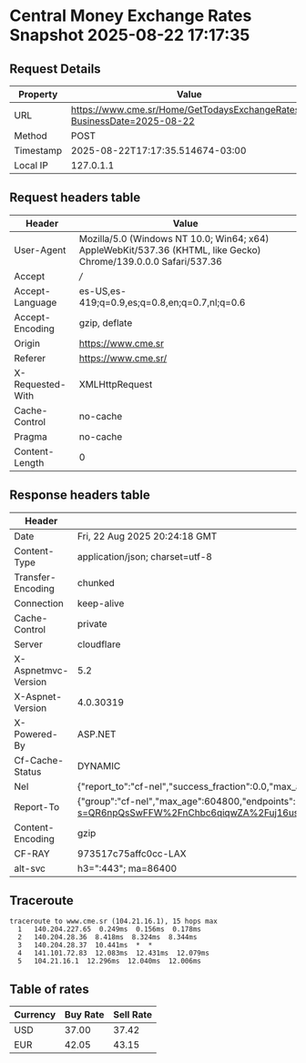 # Central Money Exchange Rates Snapshot 2025-08-22 17:17:35
## Request Details

| Property | Value |
|----------|-------|
| URL | https://www.cme.sr/Home/GetTodaysExchangeRates/?BusinessDate=2025-08-22 |
| Method | POST |
| Timestamp | 2025-08-22T17:17:35.514674-03:00 |
| Local IP | 127.0.1.1 |
    
## Request headers table

| Header | Value |
|--------|-------|
| User-Agent | Mozilla/5.0 (Windows NT 10.0; Win64; x64) AppleWebKit/537.36 (KHTML, like Gecko) Chrome/139.0.0.0 Safari/537.36 |
| Accept | */* |
| Accept-Language | es-US,es-419;q=0.9,es;q=0.8,en;q=0.7,nl;q=0.6 |
| Accept-Encoding | gzip, deflate |
| Origin | https://www.cme.sr |
| Referer | https://www.cme.sr/ |
| X-Requested-With | XMLHttpRequest |
| Cache-Control | no-cache |
| Pragma | no-cache |
| Content-Length | 0 |

    
## Response headers table
| Header | Value |
|--------|-------|
| Date | Fri, 22 Aug 2025 20:24:18 GMT |
| Content-Type | application/json; charset=utf-8 |
| Transfer-Encoding | chunked |
| Connection | keep-alive |
| Cache-Control | private |
| Server | cloudflare |
| X-Aspnetmvc-Version | 5.2 |
| X-Aspnet-Version | 4.0.30319 |
| X-Powered-By | ASP.NET |
| Cf-Cache-Status | DYNAMIC |
| Nel | {"report_to":"cf-nel","success_fraction":0.0,"max_age":604800} |
| Report-To | {"group":"cf-nel","max_age":604800,"endpoints":[{"url":"https://a.nel.cloudflare.com/report/v4?s=QR6npQsSwFFW%2FnChbc6qiqwZA%2Fuj16usKQ2CP%2FnjuE%2BEicoOWmwyatB%2B84AjWTH1aY01rxD3Qnpa16pDkVG1tays5e69RTYu9mo%3D"}]} |
| Content-Encoding | gzip |
| CF-RAY | 973517c75affc0cc-LAX |
| alt-svc | h3=":443"; ma=86400 |

## Traceroute 

```
traceroute to www.cme.sr (104.21.16.1), 15 hops max
  1   140.204.227.65  0.249ms  0.156ms  0.178ms 
  2   140.204.28.36  8.418ms  8.324ms  8.344ms 
  3   140.204.28.37  10.441ms  *  * 
  4   141.101.72.83  12.083ms  12.431ms  12.079ms 
  5   104.21.16.1  12.296ms  12.040ms  12.006ms 

```

## Table of rates

| Currency | Buy Rate | Sell Rate |
|----------|----------|-----------|
| USD | 37.00 | 37.42 |
| EUR | 42.05 | 43.15 |
